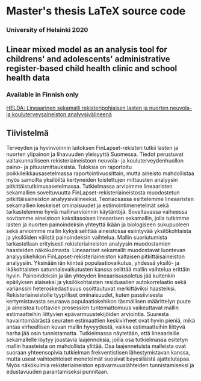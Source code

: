# Master's thesis LaTeX source code
### University of Helsinki 2020
## Linear mixed model as an analysis tool for childrens' and adolescents' administrative register-based child health clinic and school health data

### Available in Finnish only

[HELDA: Lineaarinen sekamalli rekisteripohjaisen lasten ja nuorten neuvola- ja kouluterveysaineiston analyysivälineenä](http://urn.fi/URN:NBN:fi:hulib-202007093762)

## Tiivistelmä
Terveyden ja hyvinvoinnin laitoksen FinLapset-rekisteri tutkii lasten ja nuorten ylipainon ja lihavuuden yleisyyttä Suomessa. Tiedot perustuvat valtakunnalliseen rekisteriaineistoon neuvola- ja kouluterveydenhuollon paino- ja pituusmittauksista. Tuloksia on raportoitu poikkileikkausasetelmassa raportointivuosittain, mutta aineisto mahdollistaa myös samoilta yksilöiltä kertyneiden toistettujen mittausten analyysin pitkittäistutkimusasetelmassa. Tutkielmassa arvioimme lineaaristen sekamallien soveltuvuutta FinLapset-rekisteriaineistosta muodostetun pitkittäisaineiston analyysivälineeksi. Teoriaosassa esittelemme lineaaristen sekamallien keskeiset ominaisuudet ja estimointimenetelmät sekä tarkastelemme hyviä mallinarvioinnin käytäntöjä. Soveltavassa vaiheessa sovitamme aineistoon kaksitasoisen lineaarisen sekamallin, jolla tutkimme lasten ja nuorten painoindeksin yhteyttä ikään ja biologiseen sukupuoleen sekä arvioimme mallin kykyä selittää aineistossa esiintyvää yksilökohtaista ja yksilöiden välistä painoindeksin vaihtelua. Mallin suoriutumista tarkastellaan erityisesti rekisteriaineiston analyysin muodostamien haasteiden näkökulmasta. Lineaariset sekamallit muodostavat luontevan analyysikehikon FinLapset-rekisteriaineiston kaltaisen pitkittäisaineiston analyysiin. Yksinään iän kiinteä populaatiovaikutus, yhdessä yksilö- ja ikäkohtaisten satunnaisvaikutusten kanssa selittää mallin vaihtelua erittäin hyvin. Painoindeksin ja iän yhteyden lineaarisuusoletus jää kuitenkin epäilyksen alaiseksi ja yksilökohtaisten residuaalien autokorrelaatio sekä varianssin heteroskedastisuus osoittautuvat merkittäviksi haasteiksi. Rekisteriaineistolle tyypilliset ominaisuudet, kuten passiivisesta kertymistavasta seuraava populaatiokehikon täsmällisen määrittelyn puute ja aineistoa tuottavien prosessien tuntemattomuus vaikeuttavat mallin estimaatteihin liittyvien epävarmuustekijöiden arviointia. Suuresta havaintomäärästä seuraten estimaattien keskivirheet ovat hyvin pieniä, mikä antaa virheellisen kuvan mallin hyvyydestä, vaikka estimaatteihin liittyvä harha jää osin tunnistamatta. Tutkielmassa näytetään, että lineaarisille sekamallelle löytyy joustavia laajennoksia, joilla osa tutkielmassa esitetyn mallin haasteista on mahdollista ylittää. Osa laajennetuista malleista ovat suoraan yhteensopivia tutkielman frekventistisen lähestymistavan kanssa, mutta useat vaihtoehtoiset menetelmät suosivat bayesiläistä ajattelutapaa. Myös näkökulmia rekisteriaineiston epävarmuuslähteiden tunnistamiseksi ja edustavuuden parantamiseksi punnitaan.
